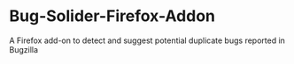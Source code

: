 Bug-Solider-Firefox-Addon
=========================

A Firefox add-on to detect and suggest potential duplicate bugs reported in Bugzilla
